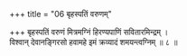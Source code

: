 +++
title = "06 बृहस्पतिं वरुणम्"

+++
बृहस्पतिं वरुणं मित्रमग्निं हिरण्यपाणिं सवितारमिन्द्रम् ।  
विश्वान् देवानङ्गिरसो हवामहे इमं क्रव्यादं शमयन्त्वग्निम् ॥ ८ ॥